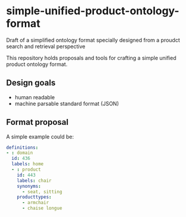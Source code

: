 # simple-unified-product-ontology-format
Draft of a simplified ontology format specially designed from a proudct search and retrieval perspective

This repository holds proposals and tools for crafting a simple unified product ontology format.


## Design goals

- human readable
- machine parsable standard format (JSON)


## Format proposal

A simple example could be:

```yaml
definitions:
- : domain 
  id: 436 
  labels: home
  - : product
    id: 443
    labels: chair
    synonyms:
      - seat, sitting
    producttypes:
      - armchair
      - chaise longue    
``` 
